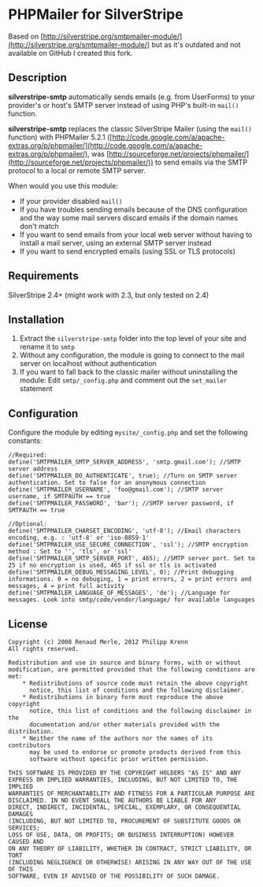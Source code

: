 # PHPMailer for SilverStripe
Based on [http://silverstripe.org/smtpmailer-module/](http://silverstripe.org/smtpmailer-module/) but as it's outdated and not available on GitHub I created this fork.


## Description
**silverstripe-smtp** automatically sends emails (e.g. from UserForms) to your provider's or host's SMTP server instead of using PHP's built-in ``mail()`` function.

**silverstripe-smtp** replaces the classic SilverStripe Mailer (using the ``mail()`` function) with PHPMailer 5.2.1 ([http://code.google.com/a/apache-extras.org/p/phpmailer/](http://code.google.com/a/apache-extras.org/p/phpmailer/), was [http://sourceforge.net/projects/phpmailer/](http://sourceforge.net/projects/phpmailer/)) to send emails via the SMTP protocol to a local or remote SMTP server.

When would you use this module:

* If your provider disabled ``mail()``
* If you have troubles sending emails because of the DNS configuration and the way some mail servers discard emails if the domain names don't match
* If you want to send emails from your local web server without having to install a mail server, using an external SMTP server instead
* If you want to send encrypted emails (using SSL or TLS protocols)



## Requirements
SilverStripe 2.4+ (might work with 2.3, but only tested on 2.4)


## Installation
1. Extract the ``silverstripe-smtp`` folder into the top level of your site and rename it to ``smtp``
2. Without any configuration, the module is going to connect to the mail server on localhost without authentication
3. If you want to fall back to the classic mailer without uninstalling the module: Edit ``smtp/_config.php`` and comment out the ``set_mailer`` statement


## Configuration
Configure the module by editing ``mysite/_config.php`` and set the following constants:

    //Required:
    define('SMTPMAILER_SMTP_SERVER_ADDRESS', 'smtp.gmail.com'); //SMTP server address
    define('SMTPMAILER_DO_AUTHENTICATE', true); //Turn on SMTP server authentication. Set to false for an anonymous connection
    define('SMTPMAILER_USERNAME', 'foo@gmail.com'); //SMTP server username, if SMTPAUTH == true
    define('SMTPMAILER_PASSWORD', 'bar'); //SMTP server password, if SMTPAUTH == true

    //Optional:
    define('SMTPMAILER_CHARSET_ENCODING', 'utf-8'); //Email characters encoding, e.g. : 'utf-8' or 'iso-8859-1'
    define('SMTPMAILER_USE_SECURE_CONNECTION', 'ssl'); //SMTP encryption method : Set to '', 'tls', or 'ssl'
    define('SMTPMAILER_SMTP_SERVER_PORT', 465); //SMTP server port. Set to 25 if no encryption is used, 465 if ssl or tls is activated
    define('SMTPMAILER_DEBUG_MESSAGING_LEVEL', 0); //Print debugging informations. 0 = no debuging, 1 = print errors, 2 = print errors and messages, 4 = print full activity
    define('SMTPMAILER_LANGUAGE_OF_MESSAGES', 'de'); //Language for messages. Look into smtp/code/vendor/language/ for available languages


## License
    Copyright (c) 2008 Renaud Merle, 2012 Philipp Krenn
    All rights reserved.
   
    Redistribution and use in source and binary forms, with or without
    modification, are permitted provided that the following conditions are met:
        * Redistributions of source code must retain the above copyright
          notice, this list of conditions and the following disclaimer.
        * Redistributions in binary form must reproduce the above copyright
          notice, this list of conditions and the following disclaimer in the
          documentation and/or other materials provided with the distribution.
        * Neither the name of the authors nor the names of its contributors
          may be used to endorse or promote products derived from this
          software without specific prior written permission.

    THIS SOFTWARE IS PROVIDED BY THE COPYRIGHT HOLDERS "AS IS" AND ANY
    EXPRESS OR IMPLIED WARRANTIES, INCLUDING, BUT NOT LIMITED TO, THE IMPLIED
    WARRANTIES OF MERCHANTABILITY AND FITNESS FOR A PARTICULAR PURPOSE ARE
    DISCLAIMED. IN NO EVENT SHALL THE AUTHORS BE LIABLE FOR ANY
    DIRECT, INDIRECT, INCIDENTAL, SPECIAL, EXEMPLARY, OR CONSEQUENTIAL DAMAGES
    (INCLUDING, BUT NOT LIMITED TO, PROCUREMENT OF SUBSTITUTE GOODS OR SERVICES;
    LOSS OF USE, DATA, OR PROFITS; OR BUSINESS INTERRUPTION) HOWEVER CAUSED AND
    ON ANY THEORY OF LIABILITY, WHETHER IN CONTRACT, STRICT LIABILITY, OR TORT
    (INCLUDING NEGLIGENCE OR OTHERWISE) ARISING IN ANY WAY OUT OF THE USE OF THIS
    SOFTWARE, EVEN IF ADVISED OF THE POSSIBILITY OF SUCH DAMAGE.